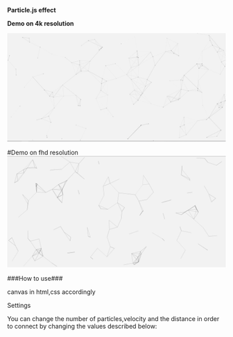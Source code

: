 **Particle.js effect**


**Demo on 4k resolution**

![4k](https://raw.githubusercontent.com/PrayingDMantis/Particles.js-effect/master/demo/asset/imgs/4k-particle-effect.png)

#Demo on fhd resolution
![4k](https://raw.githubusercontent.com/PrayingDMantis/Particles.js-effect/master/demo/asset/imgs/fhd-particle-effect.png)

###How to use###

canvas in html,css accordingly

Settings

You can change the number of particles,velocity and the distance in order to connect by changing the values described below:

